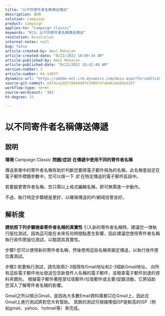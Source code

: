 ```yaml
---
title: "以不同寄件者名稱傳送傳送"
description: 說明
solution: Campaign
product: Campaign
applies-to: "Campaign Classic"
keywords: "KCS，以不同寄件者名稱傳送傳送"
resolution: Resolution
internal-notes: null
bug: false
article-created-by: Amol Mahajan
article-created-date: "9/22/2022 10:09:34 AM"
article-published-by: Amol Mahajan
article-published-date: "9/22/2022 10:42:48 AM"
version-number: 3
article-number: KA-14837
dynamics-url: "https://adobe-ent.crm.dynamics.com/main.aspx?forceUCI=1&pagetype=entityrecord&etn=knowledgearticle&id=3482baa3-5e3a-ed11-9db0-002248086d3d"
source-git-commit: e8f4ca2dd578944d4fe399074fab461de88ad247
workflow-type: tm+mt
source-wordcount: '301'
ht-degree: 1%

---
```


# 以不同寄件者名稱傳送傳遞

## 說明

<b>環境</b><b> </b>
Campaign Classic
<b>問題/症狀</b>
<b>在傳遞中使用不同的寄件者名稱</b>

傳送表單中的寄件者名稱有助於判斷您要將電子郵件視為的名稱，此名稱會設定在電子郵件標題參數中，您可以按一下 *從* 在特定傳送的電子郵件區段中。

若要變更寄件者名稱，您只需以上格式編輯名稱，即可無需進一步動作。

不過，執行特定步驟總是更好，以確保傳送的IP/網域信譽良好。






## 解析度

<b>請依照下列步驟檢查寄件者名稱的真實性</b>
引入新的寄件者名稱時，建議您一律執行版位測試，因為這可能在未來任何時間點產生影響，因此建議您使用寄件者名稱執行收件匣版位測試，以驗證其真實性。

步驟1:您可以使用新的寄件者名稱，然後使用這些名稱來鎖定傳送，以執行收件匣位置測試。

步驟2:若要執行測試，請先取用2-3個現有Gmail地址和2-3個新Gmail地址。 向所有這些電子郵件地址發送包含新發件人名稱的電子郵件，並檢查電子郵件到達的資料夾類別。 根據電子郵件著陸至垃圾郵件/垃圾郵件或主要/促銷活動，它將協助您深入了解寄件者名稱的影響。

Gmail之所以暗示Gmail，是因為大多數Email資料庫都只在Gmail上，因此在Gmail上進行測試將對您大有幫助。 其餘的測試可根據哪個ISP是較高的ISP（例如gmail、yahoo、hotmail等）來完成。

